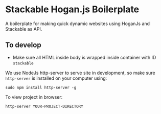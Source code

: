# Stackable Hogan.js Boilerplate

A boilerplate for making quick dynamic websites using HoganJs and Stackable as API.

## To develop

- Make sure all HTML inside body is wrapped inside container with ID `stackable`

We use NodeJs http-server to serve site in development, so make sure `http-server` is installed on your computer using:

```shell
sudo npm install http-server -g
```

To view project in browser:

```shell
http-server YOUR-PROJECT-DIRECTORY
```
